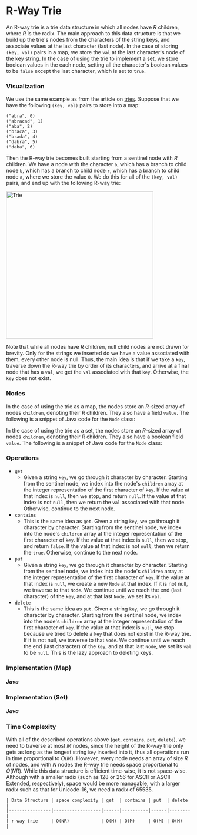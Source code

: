 # R-Way Trie

An R-way trie is a trie data structure in which all nodes have $R$ children, where $R$ is the radix.
The main approach to this data structure is that we build up the trie's nodes from the characters 
of the string keys, and associate values at the last character (last node). In the case of storing 
`(key, val)` pairs in a map, we store the `val` at the last character's node of the key string. In 
the case of using the trie to implement a set, we store boolean values in the each node, setting all 
the character's boolean values to be `false` except the last character, which is set to `true`.

### Visualization

We use the same example as from the article on [tries](/categories/algorithms/strings/trie). Suppose 
that we have the following `(key, val)` pairs to store into a map:

```
("abra", 0)
("abracad", 1)
("aba", 2)
("braca", 3)
("brada", 4)
("dabra", 5)
("daba", 6)
```

Then the R-way trie becomes built starting from a sentinel node with $R$ children. We have a node 
with the character `a`, which has a branch to child node `b`, which has a branch to child node `r`, 
which has a branch to child node `a`, where we store the value `0`. We do this for all of the 
`(key, val)` pairs, and end up with the following R-way trie:

<img src="https://i.imgur.com/dZU8LuB.png" alt="Trie" width="400" height="400">

Note that while all nodes have $R$ children, null child nodes are not drawn for brevity. Only for 
the strings we inserted do we have a value associated with them, every other node is null. Thus, the
main idea is that if we take a `key`, traverse down the R-way trie by order of its characters, and 
arrive at a final node that has a `val`, we get the `val` associated with that `key`. Otherwise, the 
`key` does not exist.

### Nodes

In the case of using the trie as a map, the nodes store an $R$-sized array of nodes `children`, 
denoting their $R$ children. They also have a field `value`. The following is a snippet of Java code
for the `Node` class:

<script src="https://gist.github.com/eliucs/b685b0ff0ff6cc706cdef8d178f64892.js"></script>

In the case of using the trie as a set, the nodes store an $R$-sized array of nodes `children`, 
denoting their $R$ children. They also have a boolean field `value`. The following is a snippet of
Java code for the `Node` class:

<script src="https://gist.github.com/eliucs/6d0e1dc54fda8d6778eb3f22a4842bea.js"></script>

### Operations

- `get`
    - Given a string `key`, we go through it character by character. Starting from the sentinel 
    node, we index into the node's `children` array at the integer representation of the first 
    character of `key`. If the value at that index is `null`, then we stop, and return `null`. If 
    the value at that index is not `null`, then we return the `val` associated with that node.
    Otherwise, continue to the next node. 
- `contains`
    - This is the same idea as `get`. Given a string `key`, we go through it character by character. 
    Starting from the sentinel node, we index into the node's `children` array at the integer 
    representation of the first character of `key`. If the value at that index is `null`, then we 
    stop, and return `false`. If the value at that index is not `null`, then we return the `true`.
    Otherwise, continue to the next node. 
- `put`
    - Given a string `key`, we go through it character by character. Starting from the sentinel 
    node, we index into the node's `children` array at the integer representation of the first 
    character of `key`. If the value at that index is `null`, we create a new `Node` at that index. 
    If it is not null, we traverse to that `Node`. We continue until we reach the end (last
    character) of the `key`, and at that last `Node`, we set its `val`.
- `delete`
    - This is the same idea as `put`. Given a string `key`, we go through it character by character. 
    Starting from the sentinel node, we index into the node's `children` array at the integer 
    representation of the first character of `key`. If the value at that index is `null`, we stop 
    because we tried to delete a `key` that does not exist in the R-way trie. If it is not null, we 
    traverse to that `Node`. We continue until we reach the end (last character) of the `key`, and 
    at that last `Node`, we set its `val` to be `null`. This is the lazy approach to deleting keys.

### Implementation (Map)

##### Java

<script src="https://gist.github.com/eliucs/72cf0ac5f8761c7aa537b98bb5b17e4c.js"></script>

### Implementation (Set)

##### Java

<script src="https://gist.github.com/eliucs/2106080bba3f655d5d546dbd7246ee11.js"></script>

### Time Complexity

With all of the described operations above (`get`, `contains`, `put`, `delete`), we need to traverse
at most $M$ nodes, since the height of the R-way trie only gets as long as the longest string `key`
inserted into it, thus all operations run in time proportional to $O(M)$. However, every node needs
an array of size $R$ of nodes, and with $N$ nodes the R-way trie needs space proportional to 
$O(NR)$. While this data structure is efficient time-wise, it is not space-wise. Although with a 
smaller radix (such as $128$ or $256$ for ASCII or ASCII Extended, respectively), space would be more
managable, with a larger radix such as that for Unicode-16, we need a radix of $65535$. 

```
| Data Structure | space complexity | get  | contains | put  | delete |
|----------------|------------------|------|----------|------|--------|
| r-way trie     | O(NR)            | O(M) | O(M)     | O(M) | O(M)   |
```
